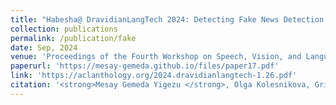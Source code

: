 ```yaml
---
title: "Habesha@ DravidianLangTech 2024: Detecting Fake News Detection in Dravidian Languages using Deep Learning"
collection: publications
permalink: /publication/fake
date: Sep, 2024
venue: 'Proceedings of the Fourth Workshop on Speech, Vision, and Language Technologies for Dravidian Languages'
paperurl: 'https://mesay-gemeda.github.io/files/paper17.pdf'
link: 'https://aclanthology.org/2024.dravidianlangtech-1.26.pdf'
citation: '<strong>Mesay Gemeda Yigezu </strong>, Olga Kolesnikova, Grigori Sidorov, Alexander Gelbukh. 2024. &quot;Habesha@ DravidianLangTech 2024: Detecting Fake News Detection in Dravidian Languages using Deep Learning.&quot; <i>Proceedings of the Fourth Workshop on Speech, Vision, and Language Technologies for Dravidian Languages</i>'
---
```

